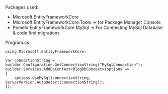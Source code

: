 ﻿Packages used:
- Microsoft.EntityFrameworkCore
- Microsoft.EntityFrameworkCore.Tools -> for Package Manager Console
- Pomelo.EntityFrameworkCore.MySql -> For Connecting MySql Database & code first migrations

Program.cs
```
using Microsoft.EntityFrameworkCore;

var connectionString = builder.Configuration.GetConnectionString("MySqlConnection");
builder.Services.AddDbContext<BlogDbContext>(options =>
{
    options.UseMySql(connectionString, ServerVersion.AutoDetect(connectionString));
});
```